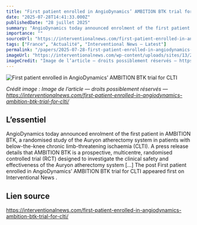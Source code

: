 ```yaml
---
title: "First patient enrolled in AngioDynamics’ AMBITION BTK trial for CLTI"
date: "2025-07-28T14:41:33.000Z"
publishedDate: "28 juillet 2025"
summary: "AngioDynamics today announced enrolment of the first patient in AMBITION BTK, a randomised study of the Auryon atherectomy system in patients with below-the-knee chronic limb-threatening ischaemia (CLTI). A press release details that AMBITION BTK is a prospective, multicentre, randomised controlled trial (RCT) designed to investigate the clinical safety and effectiveness of the Auryon atherectomy system [&#8230;] The post First patient enrolled in AngioDynamics&#8217; AMBITION BTK trial for CLTI appeared first on Interventional News ."
importance: ""
sourceUrl: "https://interventionalnews.com/first-patient-enrolled-in-angiodynamics-ambition-btk-trial-for-clti/"
tags: ["France", "Actualité", "Interventional News — Latest"]
permalink: "/papers/2025-07-28-first-patient-enrolled-in-angiodynamics-ambition-btk-trial-for-clti"
imageUrl: "https://interventionalnews.com/wp-content/uploads/sites/13/2025/07/AngioDynamics-logo-766x512-1.jpg"
imageCredit: "Image de l’article — droits possiblement réservés — https://interventionalnews.com/first-patient-enrolled-in-angiodynamics-ambition-btk-trial-for-clti/"
---
```


![First patient enrolled in AngioDynamics’ AMBITION BTK trial for CLTI](https://interventionalnews.com/wp-content/uploads/sites/13/2025/07/AngioDynamics-logo-766x512-1.jpg)

*Crédit image : Image de l’article — droits possiblement réservés — https://interventionalnews.com/first-patient-enrolled-in-angiodynamics-ambition-btk-trial-for-clti/*

## L’essentiel

AngioDynamics today announced enrolment of the first patient in AMBITION BTK, a randomised study of the Auryon atherectomy system in patients with below-the-knee chronic limb-threatening ischaemia (CLTI). A press release details that AMBITION BTK is a prospective, multicentre, randomised controlled trial (RCT) designed to investigate the clinical safety and effectiveness of the Auryon atherectomy system [&#8230;] The post First patient enrolled in AngioDynamics&#8217; AMBITION BTK trial for CLTI appeared first on Interventional News .

## Lien source

https://interventionalnews.com/first-patient-enrolled-in-angiodynamics-ambition-btk-trial-for-clti/
